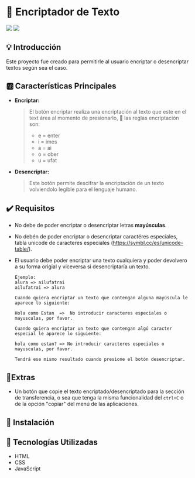 # 🔏 Encriptador de Texto

<p align="left">
  <img src="https://img.shields.io/badge/STATUS-%20CULMINADO-green">
  <img src="https://img.shields.io/badge/Realease_date-August-blue">
</p>

## 💡 Introducción

Este proyecto fue creado para permitirle al usuario encriptar o desencriptar textos según sea el caso.

## 🆎 Características Principales

- **Encriptar:**
  > El botón encriptar realiza una encriptación al texto que este en el text área al momento de presionarlo, 🔑 las reglas encriptación son:
  > - e = enter
  > - i = imes
  > - a = ai 
  > - o = ober
  > - u = ufat
- **Desencriptar:**
  >Este botón permite descifrar la encriptación de un texto volviendolo legible para el lenguaje humano.

## ✔️ Requisitos

- No debe de poder encriptar o desencriptar letras **mayúsculas**.
- No debén de poder encriptar o desencriptar caractéres especiales,  tabla unicode de caracteres especiales (https://symbl.cc/es/unicode-table/).
- El usuario debe poder encriptar una texto cualquiera y poder devolvero a su forma origial y viceversa si desencriptaría un texto.
  
  ```
  Ejemplo:
  alura => ailufatrai
  ailufatrai => alura
  
  Cuando quiera encriptar un texto que contengan alguna mayúscula le aparece lo siguiente:

  Hola como Estan  =>  No introducir caracteres especiales o mayusculas, por favor.

  Cuando quiera encriptar un texto que contengan algú caracter especial le aparece lo siguiente:
  
  hola como estan? => No introducir caracteres especiales o mayusculas, por favor.

  Tendrá ese mismo resultado cuando presione el botón desencriptar.
  ```


## 🎁Extras

- Un botón que copie el texto encriptado/desencriptado para la sección de transferencia, o sea que tenga la misma funcionalidad del `ctrl+C` o de la opción "copiar" del menú de las aplicaciones.

## 🔌 Instalación


## 🔨 Tecnologías Utilizadas

- HTML
- CSS
- JavaScript
